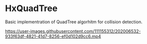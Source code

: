 # HxQuadTree

Basic implementration of QuadTree algorhitm for collision detection.

https://user-images.githubusercontent.com/111155312/202006532-933f63df-4821-41d7-8256-ef0d102d9cc6.mp4

